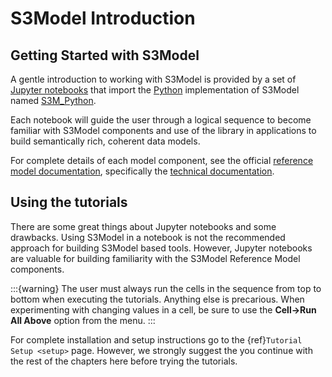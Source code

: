# S3Model Introduction

## Getting Started with S3Model

A gentle introduction to working with S3Model is provided by a set of [Jupyter notebooks](https://jupyter.org/install) that import the [Python](https://www.python.org/) implementation of S3Model named [S3M_Python](https://github.com/twcook/S3M_Python).

Each notebook will guide the user through a logical sequence to become familiar with S3Model components and use of the library in applications to build semantically rich, coherent data models.

For complete details of each model component, see the official [reference model documentation](https://s3model.com/specifications/docs/index.html), specifically the [technical documentation](https://s3model.com/specifications/docs/rm/).

## Using the tutorials

There are some great things about Jupyter notebooks and some drawbacks. Using S3Model in a notebook is not the recommended approach for building S3Model based tools. However, Jupyter notebooks are valuable for building familiarity with the S3Model Reference Model components.

:::{warning}
The user must always run the cells in the sequence from top to bottom when executing the tutorials. Anything else is precarious. When experimenting with changing values in a cell, be sure to use the **Cell->Run All Above** option from the menu.
:::

For complete installation and setup instructions go to the {ref}`Tutorial Setup <setup>` page. However, we strongly suggest the you continue with the rest of the chapters here before trying the tutorials.
